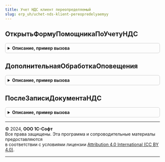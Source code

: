 ```yaml
---
title: Учет НДС клиент переопределяемый
slug: erp_uh/uchet-nds-klient-pereopredelyaemyy
---
```



## ОткрытьФормуПомощникаПоУчетуНДС
<details style="margin: 1em 0; padding: 0.5em; border: 1px solid #ccc; border-radius: 6px;">

<summary style="font-weight: bold; cursor: pointer;">Описание, пример вызова</summary>

```bsl

// Открывает помощник по учету НДС.
//
// Параметры:
//	ПараметрыОткрытияПомощника - Структура - Параметры открытия формы помощника.
//
Процедура ОткрытьФормуПомощникаПоУчетуНДС(ПараметрыОткрытияПомощника) Экспорт
```

Пример вызова
```bsl
УчетНДСКлиентПереопределяемый.ОткрытьФормуПомощникаПоУчетуНДС(ПараметрыОткрытияПомощника) 
```
</details>

## ДополнительнаяОбработкаОповещения
<details style="margin: 1em 0; padding: 0.5em; border: 1px solid #ccc; border-radius: 6px;">

<summary style="font-weight: bold; cursor: pointer;">Описание, пример вызова</summary>

```bsl

// Вызов дополнительных оповещений в ОбработкеОповещений документа ФормированиеЗаписейРаздела7ДекларацииНДС
//
// Параметры:
//	Документ - ЭтотОбъект - Ссылка на этотОбъект.
//	ИмяСобытия - Строка - Имя события.
//	Параметр - Структура - параметр в ОбработкаОповещения.
//	Источник - Объект - Источник в ОбработкаОповещения.
//
//
Процедура ДополнительнаяОбработкаОповещения(Документ, ИмяСобытия, Параметр, Источник) Экспорт
```

Пример вызова
```bsl
УчетНДСКлиентПереопределяемый.ДополнительнаяОбработкаОповещения(Документ, ИмяСобытия, Параметр, Источник) 
```
</details>

## ПослеЗаписиДокументаНДС
<details style="margin: 1em 0; padding: 0.5em; border: 1px solid #ccc; border-radius: 6px;">

<summary style="font-weight: bold; cursor: pointer;">Описание, пример вызова</summary>

```bsl


// Вызывается после записи документа ФормированиеЗаписейРаздела7ДекларацииНДС
//
// Параметры:
//	Форма - ЭтотОбъект - Ссылка на этотОбъект.
//	ПараметрыЗаписи - Структура - параметры записи.
//
//
Процедура ПослеЗаписиДокументаНДС(Форма, ПараметрыЗаписи) Экспорт
```

Пример вызова
```bsl
УчетНДСКлиентПереопределяемый.ПослеЗаписиДокументаНДС(Форма, ПараметрыЗаписи) 
```
</details>

---

© 2024, **ООО 1С-Софт**  
Все права защищены. Эта программа и сопроводительные материалы предоставляются  
в соответствии с условиями лицензии [Attribution 4.0 International (CC BY 4.0)](https://creativecommons.org/licenses/by/4.0/legalcode).

---
